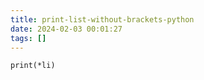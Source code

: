 ```yaml
---
title: print-list-without-brackets-python
date: 2024-02-03 00:01:27
tags: []
---
```

```
print(*li)
```


